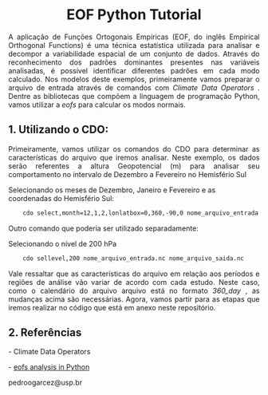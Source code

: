 <h1 align="center"> EOF Python Tutorial </h1>

<p align="justify"> 
  A aplicação de Funções Ortogonais Empíricas (EOF, do inglês Empirical Orthogonal Functions) é uma técnica estatística utilizada para analisar e decompor a variabilidade espacial de um conjunto de dados. Através do reconhecimento dos padrões dominantes presentes nas variáveis analisadas, é possível identificar diferentes padrões em cada modo calculado. Nos modelos deste exemplos, primeiramente vamos preparar o arquivo de entrada através de comandos com <i> Climate Data Operators </i>. Dentre as bibliotecas que compõem a linguagem de programação Python, vamos utilizar a <i> eofs </i> para calcular os modos normais.
  
 <h2> 1. Utilizando o CDO: </h2>
 <p align="justify"> Primeiramente, vamos utilizar os comandos do CDO para determinar as características do arquivo que iremos analisar. Neste exemplo, os dados serão referentes a altura Geopotencial (m) para analisar seu comportamento no intervalo de Dezembro a Fevereiro no Hemisfério Sul </p>
 <p>
Selecionando os meses de Dezembro, Janeiro e Fevereiro e as coordenadas do Hemisfério Sul:
</p>
  
``` bash
    cdo select,month=12,1,2,lonlatbox=0,360,-90,0 nome_arquivo_entrada.nc nome_arquivo_saida.nc
```
<p> Outro comando que poderia ser utilizado separadamente: </p>
<p> Selecionando o nível de 200 hPa 
</p>

``` bash
    cdo sellevel,200 nome_arquivo_entrada.nc nome_arquivo_saida.nc
```
<p> 

<p align="justify"> 
 Vale ressaltar que as características do arquivo em relação aos períodos e regiões de análise vão variar de acordo com cada estudo. Neste caso, como o calendário do arquivo arquivo está no formato <i> 360_day </i>, as mudanças acima são necessárias. 
 Agora, vamos partir para as etapas que iremos realizar no código que está em anexo neste repositório. </p>
 
  <h2> 2. Referências </h2>
 <p> - Climate Data Operators </p>
 <p> - <a href="https://www.w3schools.com/](https://ajdawson.github.io/eofs/latest/"> eofs analysis in Python</a> </p>


<p> pedroogarcez@usp.br </p>
